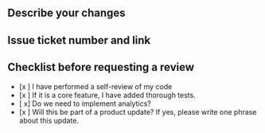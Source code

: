 ## Describe your changes

## Issue ticket number and link

## Checklist before requesting a review
- [x ] I have performed a self-review of my code
- [x ] If it is a core feature, I have added thorough tests.
- [ x] Do we need to implement analytics?
- [x ] Will this be part of a product update? If yes, please write one phrase about this update.

